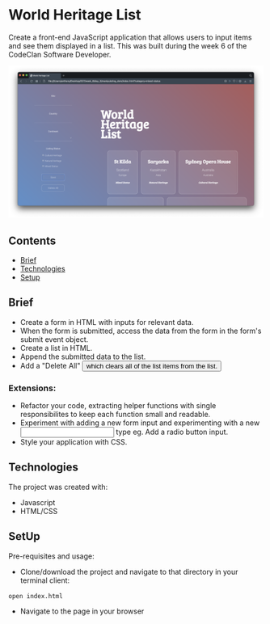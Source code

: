 # World Heritage List

Create a front-end JavaScript application that allows users to input items and see them displayed in a list. This was built during the week 6 of the CodeClan Software Developer.

![](https://github.com/ByAnthony/world_heritage_list/blob/main/images/Screenshot%202021-10-09%20at%2015.07.38.png?raw=true)

## Contents
* [Brief](#brief)
* [Technologies](#technologies)
* [Setup](#setup)

## Brief
- Create a form in HTML with inputs for relevant data.
- When the form is submitted, access the data from the form in the form's submit event object.
- Create a list in HTML.
- Append the submitted data to the list.
- Add a "Delete All" <button> which clears all of the list items from the list.

### Extensions:
- Refactor your code, extracting helper functions with single responsibilites to keep each function small and readable.
- Experiment with adding a new form input and experimenting with a new <input> type eg. Add a radio button input.
- Style your application with CSS.

## Technologies
The project was created with:
- Javascript
- HTML/CSS

## SetUp
Pre-requisites and usage:
- Clone/download the project and navigate to that directory in your terminal client:
```
open index.html
```
- Navigate to the page in your browser
